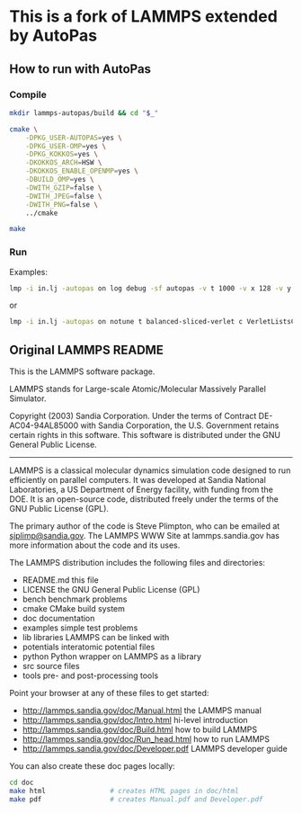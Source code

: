# This is a fork of LAMMPS extended by AutoPas

## How to run with AutoPas

### Compile

```bash
mkdir lammps-autopas/build && cd "$_"

cmake \
    -DPKG_USER-AUTOPAS=yes \
    -DPKG_USER-OMP=yes \
    -DPKG_KOKKOS=yes \
    -DKOKKOS_ARCH=HSW \
    -DKOKKOS_ENABLE_OPENMP=yes \
    -DBUILD_OMP=yes \
    -DWITH_GZIP=false \
    -DWITH_JPEG=false \
    -DWITH_PNG=false \
    ../cmake

make
```

### Run

Examples:
```bash
lmp -i in.lj -autopas on log debug -sf autopas -v t 1000 -v x 128 -v y 128 -v z 128 

```
or

```bash
lmp -i in.lj -autopas on notune t balanced-sliced-verlet c VerletListsCells d AoS n disabled estimator none -sf autopas -v t 1000 -v x 128 -v y 128 -v z 128 
```

## Original LAMMPS README

This is the LAMMPS software package.

LAMMPS stands for Large-scale Atomic/Molecular Massively Parallel
Simulator.

Copyright (2003) Sandia Corporation.  Under the terms of Contract
DE-AC04-94AL85000 with Sandia Corporation, the U.S. Government retains
certain rights in this software.  This software is distributed under
the GNU General Public License.

----------------------------------------------------------------------

LAMMPS is a classical molecular dynamics simulation code designed to
run efficiently on parallel computers.  It was developed at Sandia
National Laboratories, a US Department of Energy facility, with
funding from the DOE.  It is an open-source code, distributed freely
under the terms of the GNU Public License (GPL).

The primary author of the code is Steve Plimpton, who can be emailed
at sjplimp@sandia.gov.  The LAMMPS WWW Site at lammps.sandia.gov has
more information about the code and its uses.

The LAMMPS distribution includes the following files and directories:

* README.md			   this file
* LICENSE			   the GNU General Public License (GPL)
* bench			   benchmark problems
* cmake			   CMake build system
* doc			   documentation
* examples		   simple test problems
* lib			   libraries LAMMPS can be linked with
* potentials		   interatomic potential files
* python			   Python wrapper on LAMMPS as a library
* src			   source files
* tools			   pre- and post-processing tools

Point your browser at any of these files to get started:

* http://lammps.sandia.gov/doc/Manual.html         the LAMMPS manual
* http://lammps.sandia.gov/doc/Intro.html          hi-level introduction
* http://lammps.sandia.gov/doc/Build.html          how to build LAMMPS
* http://lammps.sandia.gov/doc/Run_head.html       how to run LAMMPS
* http://lammps.sandia.gov/doc/Developer.pdf       LAMMPS developer guide

You can also create these doc pages locally:

```bash
cd doc
make html                # creates HTML pages in doc/html
make pdf                 # creates Manual.pdf and Developer.pdf
```
